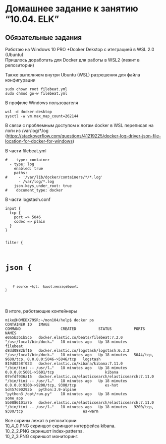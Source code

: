 <h1 class="code-line" data-line-start=0 data-line-end=1 ><a id="____1004_ELK_0"></a>Домашнее задание к занятию “10.04. ELK”</h1>
<h2 class="code-line" data-line-start=2 data-line-end=3 ><a id="__2"></a>Обязательные задания</h2>
<p class="has-line-data" data-line-start="4" data-line-end="6">Работаю на Windows 10 PRO +Dcoker Dekstop с итеграцией в WSL 2.0 (Ubuntu)<br>
Пришлось доработать для Docker для работы в WSL2 (лежит в репозитории)</p>
<p class="has-line-data" data-line-start="7" data-line-end="8">Также выполняем внутри Ubuntu (WSL) разрешения для файла конфигурации</p>
<pre><code>sudo chown root filebeat.yml
sudo chmod go-w filebeat.yml
</code></pre>
<p class="has-line-data" data-line-start="12" data-line-end="13">В профиле Windows пользователя</p>
<pre><code>wsl -d docker-desktop
sysctl -w vm.max_map_count=262144
</code></pre>
<p class="has-line-data" data-line-start="17" data-line-end="19">В связи с проблемным доступом к логам docker в WSL переписал на логи из /var/log/*.log<br>
(<a href="https://stackoverflow.com/questions/41219225/docker-log-driver-json-file-location-for-docker-for-windows">https://stackoverflow.com/questions/41219225/docker-log-driver-json-file-location-for-docker-for-windows</a>)</p>
<p class="has-line-data" data-line-start="20" data-line-end="21">В части filebeat.yml</p>
<pre><code>#  - type: container
  - type: log
    enabled: true
    paths:
#     - '/var/lib/docker/containers/*/*.log'
      - /var/log/*.log
    json.keys_under_root: true
#    document_type: docker
</code></pre>
<p class="has-line-data" data-line-start="31" data-line-end="32">В части logstash.conf</p>
<pre><code>input {
  tcp {
    port =&gt; 5046
    codec =&gt; plain
  }
}

filter {
 #    json {
        # source =&gt;  &quot;message&quot;  
    }
</code></pre>
<p class="has-line-data" data-line-start="46" data-line-end="47">В итоге, работающие контейнеры</p>
<pre><code>mike@HOMEDX79SR:~/mon104/help$ docker ps
CONTAINER ID   IMAGE                                                  COMMAND                  CREATED          STATUS          PORTS                                        NAMES
e0a5b3b1b5c5   docker.elastic.co/beats/filebeat:7.2.0                 &quot;/usr/local/bin/dock…&quot;   18 minutes ago   Up 18 minutes                                                filebeat
d8dd0882bf16   docker.elastic.co/logstash/logstash:6.3.2              &quot;/usr/local/bin/dock…&quot;   18 minutes ago   Up 18 minutes   5044/tcp, 9600/tcp, 0.0.0.0:5046-&gt;5046/tcp   logstash
819d0258f023   docker.elastic.co/kibana/kibana:7.11.0                 &quot;/bin/tini -- /usr/l…&quot;   18 minutes ago   Up 18 minutes   0.0.0.0:5601-&gt;5601/tcp                       kibana
07efdf936a15   docker.elastic.co/elasticsearch/elasticsearch:7.11.0   &quot;/bin/tini -- /usr/l…&quot;   18 minutes ago   Up 18 minutes   0.0.0.0:9200-&gt;9200/tcp, 9300/tcp             es-hot
5d457c90292b   python:3.9-alpine                                      &quot;python3 /opt/run.py&quot;    18 minutes ago   Up 18 minutes                                                some_app
5b0886101a7b   docker.elastic.co/elasticsearch/elasticsearch:7.11.0   &quot;/bin/tini -- /usr/l…&quot;   18 minutes ago   Up 18 minutes   9200/tcp, 9300/tcp                           es-warm
</code></pre>
<p class="has-line-data" data-line-start="58" data-line-end="62">Все скрины лежат в репозитории<br>
10_4_0.PNG скриншот скриншот интерфейса kibana.<br>
10_2_2.PNG скриншот  index-patterns.<br>
10_2_3.PNG cкриншот мониторинг.</p>